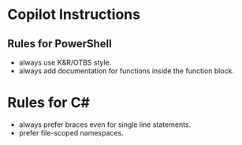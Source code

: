 ﻿# Copilot Instructions

## Rules for PowerShell
- always use K&R/OTBS style.
- always add documentation for functions inside the function block.

# Rules for C#
- always prefer braces even for single line statements.
- prefer file-scoped namespaces.
